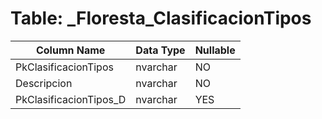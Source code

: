 # Table: _Floresta_ClasificacionTipos

| Column Name | Data Type | Nullable |
|-------------|-----------|----------|
| PkClasificacionTipos | nvarchar | NO |
| Descripcion | nvarchar | NO |
| PkClasificacionTipos_D | nvarchar | YES |
